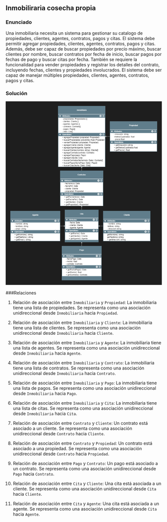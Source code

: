 ## Inmobiliraria cosecha propia
### Enunciado
Una inmobiliaria necesita un sistema para gestionar su catalogo de propiedades, clientes, agentes, contratos, pagos y citas.
El sistema debe permitir agregar propiedades, clientes, agentes, contratos, pagos y citas. 
Además, debe ser capaz de buscar propiedades por precio máximo, buscar clientes por nombre,
buscar contratos por fecha de inicio, buscar pagos por fechas de pago y buscar citas por fecha.
También se requiere la funcionalidad para vender propiedades y registrar los detalles del contrato, incluyendo fechas, clientes y propiedades involucrados.
El sistema debe ser capaz de manejar múltiples propiedades, clientes, agentes, contratos, pagos y citas.

### Solución
![Solucion Inmobiliaria](Solucion.png)

###Relaciones
1. Relación de asociación entre `Inmobiliaria` y `Propiedad`: La inmobiliaria tiene una lista de propiedades. Se representa como una asociación unidireccional desde `Inmobiliaria` hacia `Propiedad`.

2. Relación de asociación entre `Inmobiliaria` y `Cliente`: La inmobiliaria tiene una lista de clientes. Se representa como una asociación unidireccional desde `Inmobiliaria` hacia `Cliente`.

3. Relación de asociación entre `Inmobiliaria` y `Agente`: La inmobiliaria tiene una lista de agentes. Se representa como una asociación unidireccional desde `Inmobiliaria` hacia `Agente`.

4. Relación de asociación entre `Inmobiliaria` y `Contrato`: La inmobiliaria tiene una lista de contratos. Se representa como una asociación unidireccional desde `Inmobiliaria` hacia `Contrato`.

5. Relación de asociación entre `Inmobiliaria` y `Pago`: La inmobiliaria tiene una lista de pagos. Se representa como una asociación unidireccional desde `Inmobiliaria` hacia `Pago`.

6. Relación de asociación entre `Inmobiliaria` y `Cita`: La inmobiliaria tiene una lista de citas. Se representa como una asociación unidireccional desde `Inmobiliaria` hacia `Cita`.

7. Relación de asociación entre `Contrato` y `Cliente`: Un contrato está asociado a un cliente. Se representa como una asociación unidireccional desde `Contrato` hacia `Cliente`.

8. Relación de asociación entre `Contrato` y `Propiedad`: Un contrato está asociado a una propiedad. Se representa como una asociación unidireccional desde `Contrato` hacia `Propiedad`.

9. Relación de asociación entre `Pago` y `Contrato`: Un pago está asociado a un contrato. Se representa como una asociación unidireccional desde `Pago` hacia `Contrato`.

10. Relación de asociación entre `Cita` y `Cliente`: Una cita está asociada a un cliente. Se representa como una asociación unidireccional desde `Cita` hacia `Cliente`.

11. Relación de asociación entre `Cita` y `Agente`: Una cita está asociada a un agente. Se representa como una asociación unidireccional desde `Cita` hacia `Agente`.

